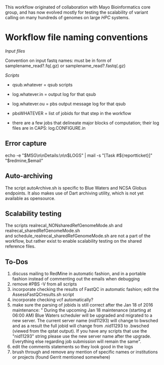This workflow originated of collaboration with Mayo Bioinformatics core group, 
and has now evolved mostly for testing the scalability of variant calling on many hundreds of genomes on large *HPC* systems.

# Workflow file naming conventions

*Input files*

Convention on input fastq names: must be in form of samplename_read?.fq(.gz) or samplename_read?.fastq(.gz)

*Scripts*

* qsub.whatever = qsub scripts
* log.whatever.in = output log for that qsub
* log.whatever.ou = pbs output message log for that qsub
* pbsWHATEVER = list of jobids for that step in the workflow 

* there are a few jobs that delineate major blocks of computation; their log files are in CAPS:
log.CONFIGURE.in

## Error capture

echo -e "$MSG\n\nDetails:\n\n$LOGS" | mail -s "[Task #${reportticket}]" "$redmine,$email"

## Auto-archiving

The script autoArchive.sh is specific to Blue Waters and NCSA Globus endpoints.
It also makes use of Dart archiving utility, which is not yet available as opensource. 


## Scalability testing

The scripts
 realrecal_NONsharedRefGenomeMode.sh
    and
 realrecal_sharedRefGenomeMode.sh    
    and
 schedule_realrecal_sharedRefGenomeMode.sh
are not a part of the workflow, but rather exist to enable scalability testing on the shared reference files.


## To-Dos

1. discuss mailing to RedMine in automatic fashion, and in a portable fashion
instead of commenting out the emails when debugging
2. remove #PBS -V from all scripts
3. incorporate checking the results of FastQC in automatic fashion; edit the AssessFastQCresults.sh script
4. incorporate checking vcf automatically?
5. make sure the parsing of jobids is still correct after the Jan 18 of 2016 maintenance:
   " During the upcoming Jan 18 maintenance (starting at 06:00 AM) Blue Waters scheduler will be upgraded and migrated to a new server. The current server name (nid11293) will change to bwsched and as a result the full jobid will change from <JOBID>.nid11293 to <JOBID>.bwsched (viewed from the qstat output).  If you have any scripts that use the "nid11293" string please use the new server name after the upgrade. Everything else regarding job submission will remain the same".
6. edit the comments statements so they look good in the logs
7. brush through and remove any mention of specific names or institutions or projects (found Gerrit mentioned somewhere)

